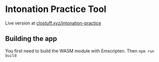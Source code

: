 # Intonation Practice Tool

Live version at [clostuff.xyz/intonation-practice](https://clostuff.xyz/intonation-practice)

## Building the app

You first need to build the WASM module with Emscripten.
Then `npm run build`

